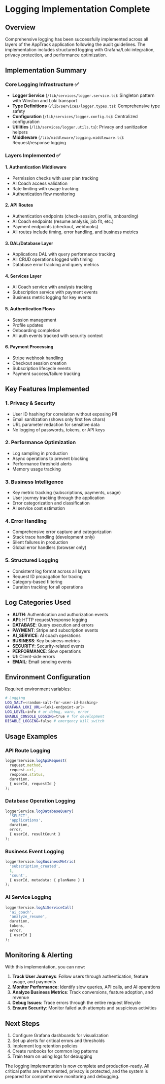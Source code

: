 # Logging Implementation Complete

## Overview

Comprehensive logging has been successfully implemented across all layers of the AppTrack application following the audit guidelines. The implementation includes structured logging with Grafana/Loki integration, privacy protection, and performance optimization.

## Implementation Summary

### Core Logging Infrastructure ✅
- **Logger Service** (`/lib/services/logger.service.ts`): Singleton pattern with Winston and Loki transport
- **Type Definitions** (`/lib/services/logger.types.ts`): Comprehensive type safety
- **Configuration** (`/lib/services/logger.config.ts`): Centralized configuration
- **Utilities** (`/lib/services/logger.utils.ts`): Privacy and sanitization helpers
- **Middleware** (`/lib/middleware/logging.middleware.ts`): Request/response logging

### Layers Implemented ✅

#### 1. Authentication Middleware
- Permission checks with user plan tracking
- AI Coach access validation
- Rate limiting with usage tracking
- Authentication flow monitoring

#### 2. API Routes
- Authentication endpoints (check-session, profile, onboarding)
- AI Coach endpoints (resume analysis, job fit, etc.)
- Payment endpoints (checkout, webhooks)
- All routes include timing, error handling, and business metrics

#### 3. DAL/Database Layer  
- Applications DAL with query performance tracking
- All CRUD operations logged with timing
- Database error tracking and query metrics

#### 4. Services Layer
- AI Coach service with analysis tracking
- Subscription service with payment events
- Business metric logging for key events

#### 5. Authentication Flows
- Session management
- Profile updates
- Onboarding completion
- All auth events tracked with security context

#### 6. Payment Processing
- Stripe webhook handling
- Checkout session creation
- Subscription lifecycle events
- Payment success/failure tracking

## Key Features Implemented

### 1. **Privacy & Security**
- User ID hashing for correlation without exposing PII
- Email sanitization (shows only first few chars)
- URL parameter redaction for sensitive data
- No logging of passwords, tokens, or API keys

### 2. **Performance Optimization**
- Log sampling in production
- Async operations to prevent blocking
- Performance threshold alerts
- Memory usage tracking

### 3. **Business Intelligence**
- Key metric tracking (subscriptions, payments, usage)
- User journey tracking through the application
- Error categorization and classification
- AI service cost estimation

### 4. **Error Handling**
- Comprehensive error capture and categorization
- Stack trace handling (development only)
- Silent failures in production
- Global error handlers (browser only)

### 5. **Structured Logging**
- Consistent log format across all layers
- Request ID propagation for tracing
- Category-based filtering
- Duration tracking for all operations

## Log Categories Used

- **AUTH**: Authentication and authorization events
- **API**: HTTP request/response logging
- **DATABASE**: Query execution and errors
- **PAYMENT**: Stripe and subscription events
- **AI_SERVICE**: AI coach operations
- **BUSINESS**: Key business metrics
- **SECURITY**: Security-related events
- **PERFORMANCE**: Slow operations
- **UI**: Client-side errors
- **EMAIL**: Email sending events

## Environment Configuration

Required environment variables:
```bash
# Logging
LOG_SALT=<random-salt-for-user-id-hashing>
GRAFANA_LOKI_URL=<loki-endpoint-url>
LOG_LEVEL=info # or debug, warn, error
ENABLE_CONSOLE_LOGGING=true # for development
DISABLE_LOGGING=false # emergency kill switch
```

## Usage Examples

### API Route Logging
```typescript
loggerService.logApiRequest(
  request.method,
  request.url,
  response.status,
  duration,
  { userId, requestId }
);
```

### Database Operation Logging
```typescript
loggerService.logDatabaseQuery(
  'SELECT',
  'applications',
  duration,
  error,
  { userId, resultCount }
);
```

### Business Event Logging
```typescript
loggerService.logBusinessMetric(
  'subscription_created',
  1,
  'count',
  { userId, metadata: { planName } }
);
```

### AI Service Logging
```typescript
loggerService.logAiServiceCall(
  'ai_coach',
  'analyze_resume',
  duration,
  tokens,
  error,
  { userId }
);
```

## Monitoring & Alerting

With this implementation, you can now:

1. **Track User Journeys**: Follow users through authentication, feature usage, and payments
2. **Monitor Performance**: Identify slow queries, API calls, and AI operations
3. **Analyze Business Metrics**: Track conversions, feature adoption, and revenue
4. **Debug Issues**: Trace errors through the entire request lifecycle
5. **Ensure Security**: Monitor failed auth attempts and suspicious activities

## Next Steps

1. Configure Grafana dashboards for visualization
2. Set up alerts for critical errors and thresholds
3. Implement log retention policies
4. Create runbooks for common log patterns
5. Train team on using logs for debugging

The logging implementation is now complete and production-ready. All critical paths are instrumented, privacy is protected, and the system is prepared for comprehensive monitoring and debugging.
